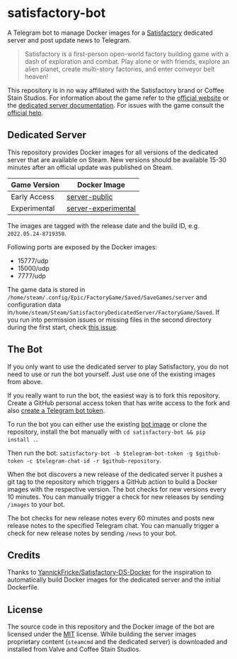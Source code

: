 # satisfactory-bot
A Telegram bot to manage Docker images for a [Satisfactory](https://www.satisfactorygame.com) dedicated server and post update news to Telegram.


> Satisfactory is a first-person open-world factory building game with a dash of exploration and combat. Play alone or with friends, explore an alien planet, create multi-story factories, and enter conveyor belt heaven!

This repository is in no way affiliated with the Satisfactory brand or Coffee Stain Studios. For information about the game refer to the [official website](https://www.satisfactorygame.com) or the [dedicated server documentation](https://satisfactory.fandom.com/wiki/Dedicated_servers). For issues with the game consult the [official help](https://questions.satisfactorygame.com/).

## Dedicated Server

This repository provides Docker images for all versions of the dedicated server that are available on Steam. New versions should be available 15-30 minutes after an official update was published on Steam.

| Game Version | Docker Image |
|--------------|--------------|
| Early Access | [server-public](https://github.com/ekeih/satisfactory-bot/pkgs/container/satisfactory-bot%2Fserver-public) |
| Experimental | [server-experimental](https://github.com/ekeih/satisfactory-bot/pkgs/container/satisfactory-bot%2Fserver-experimental) |

The images are tagged with the release date and the build ID, e.g. `2022.05.24-8719350`.

Following ports are exposed by the Docker images:
- 15777/udp
- 15000/udp
- 7777/udp

The game data is stored in `/home/steam/.config/Epic/FactoryGame/Saved/SaveGames/server` and configuration data in`/home/steam/Steam/SatisfactoryDedicatedServer/FactoryGame/Saved`. If you run into permission issues or missing files in the second directory during the first start, check [this issue](https://github.com/YannickFricke/Satisfactory-DS-Docker/issues/2).

## The Bot

If you only want to use the dedicated server to play Satisfactory, you do not need to use or run the bot yourself. Just use one of the existing images from above.

If you really want to run the bot, the easiest way is to fork this repository. Create a GitHub personal access token that has write access to the fork and also [create a Telegram bot token](https://core.telegram.org/bots#6-botfather).

To run the bot you can either use the existing [bot image](https://github.com/ekeih/satisfactory-bot/pkgs/container/satisfactory-bot%2Fbot) or clone the repository, install the bot manually with `cd satisfactory-bot && pip install .`.

Then run the bot: `satisfactory-bot -b $telegram-bot-token -g $github-token -c $telegram-chat-id -r $github-repository`.

When the bot discovers a new release of the dedicated server it pushes a git tag to the repository which triggers a GitHub action to build a Docker images with the respective version. The bot checks for new versions every 10 minutes. You can manually trigger a check for new releases by sending `/images` to your bot.

The bot checks for new release notes every 60 minutes and posts new release notes to the specified Telegram chat. You can manually trigger a check for new release notes by sending `/news` to your bot.

## Credits

Thanks to [YannickFricke/Satisfactory-DS-Docker](https://github.com/YannickFricke/Satisfactory-DS-Docker) for the inspiration to automatically build Docker images for the dedicated server and the initial Dockerfile.

## License

The source code in this repository and the Docker image of the bot are licensed under the [MIT](./LICENSE) license. While building the server images proprietary content (`steamcmd` and the dedicated server) is downloaded and installed from Valve and Coffee Stain Studios.
